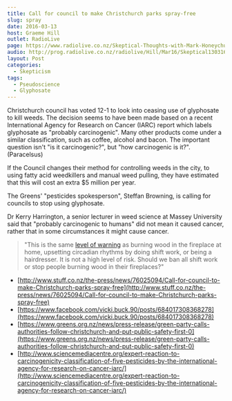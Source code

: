 ```yaml
---
title: Call for council to make Christchurch parks spray-free
slug: spray
date: 2016-03-13
host: Graeme Hill
outlet: RadioLive
page: https://www.radiolive.co.nz/Skeptical-Thoughts-with-Mark-Honeychurch/tabid/506/articleID/116614/Default.aspx
audio: http://prog.radiolive.co.nz/radiolive/Hill/Mar16/Skeptical130316.mp3
layout: Post
categories:
  - Skepticism
tags:
  - Pseudoscience
  - Glyphosate
---
```


Christchurch council has voted 12-1 to look into ceasing use of glyphosate to kill weeds. The decision seems to have been made based on a recent International Agency for Research on Cancer (IARC) report which labels glyphosate as "probably carcinogenic". Many other products come under a similar classification, such as coffee, alcohol and bacon. The important question isn't "is it carcinogenic?", but "how carcinogenic is it?". (Paracelsus)

<!-- more -->

If the Council changes their method for controlling weeds in the city, to using fatty acid weedkillers and manual weed pulling, they have estimated that this will cost an extra $5 million per year.

The Greens' "pesticides spokesperson", Steffan Browning, is calling for councils to stop using glyphosate.

Dr Kerry Harrington, a senior lecturer in weed science at Massey University said that "probably carcinogenic to humans" did not mean it caused cancer, rather that in some circumstances it might cause cancer.

> "This is the same [level of warning](https://en.wikipedia.org/wiki/List_of_IARC_Group_2A_carcinogens) as burning wood in the fireplace at home, upsetting circadian rhythms by doing shift work, or being a hairdresser. It is not a high level of risk. Should we ban all shift work or stop people burning wood in their fireplaces?"

- [http://www.stuff.co.nz/the-press/news/76025094/Call-for-council-to-make-Christchurch-parks-spray-free](http://www.stuff.co.nz/the-press/news/76025094/Call-for-council-to-make-Christchurch-parks-spray-free)
- [https://www.facebook.com/vicki.buck.90/posts/684017308368278](https://www.facebook.com/vicki.buck.90/posts/684017308368278)
- [https://www.greens.org.nz/news/press-release/green-party-calls-authorities-follow-christchurch-and-put-public-safety-first-0](https://www.greens.org.nz/news/press-release/green-party-calls-authorities-follow-christchurch-and-put-public-safety-first-0)
- [http://www.sciencemediacentre.org/expert-reaction-to-carcinogenicity-classification-of-five-pesticides-by-the-international-agency-for-research-on-cancer-iarc/](http://www.sciencemediacentre.org/expert-reaction-to-carcinogenicity-classification-of-five-pesticides-by-the-international-agency-for-research-on-cancer-iarc/)
